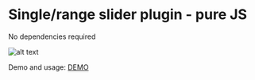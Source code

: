 
# Single/range slider plugin - pure JS
No dependencies required

![alt text](https://github.com/slawomir-zaziablo/range-slider/blob/master/demo.png)

Demo and usage: [DEMO](https://slawomir-zaziablo.github.io/range-slider/)
